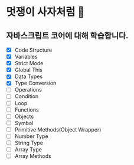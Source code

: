 # 멋쟁이 사자처럼 🦁

## 자바스크립트 코어에 대해 학습합니다.

- [x] Code Structure
- [x] Variables
- [x] Strict Mode
- [x] Global This
- [x] Data Types
- [x] Type Conversion
- [ ] Operations
- [ ] Condition
- [ ] Loop
- [ ] Functions
- [ ] Objects
- [ ] Symbol
- [ ] Primitive Methods(Object Wrapper)
- [ ] Number Type
- [ ] String Type
- [ ] Array Type
- [ ] Array Methods
